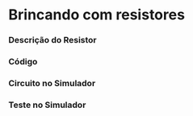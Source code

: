 # Brincando com resistores

### Descrição do Resistor

### Código

### Circuito no Simulador

### Teste no Simulador



